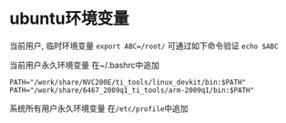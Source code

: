 # ubuntu环境变量

当前用户, 临时环境变量
`export ABC=/root/`
可通过如下命令验证
`echo $ABC`

当前用户永久环境变量
在~/.bashrc中追加
```
PATH="/work/share/NVC200E/ti_tools/linux_devkit/bin:$PATH"
PATH="/work/share/6467_2009q1_ti_tools/arm-2009q1/bin:$PATH"
```

系统所有用户永久环境变量
在`/etc/profile`中追加
